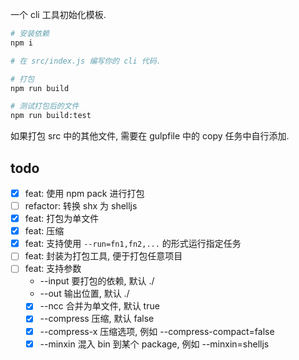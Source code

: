 一个 cli 工具初始化模板.

``` sh
# 安装依赖
npm i

# 在 src/index.js 编写你的 cli 代码.

# 打包
npm run build

# 测试打包后的文件
npm run build:test
```

如果打包 src 中的其他文件, 需要在 gulpfile 中的 copy 任务中自行添加.

## todo
- [x] feat: 使用 npm pack 进行打包
- [ ] refactor: 转换 shx 为 shelljs
- [x] feat: 打包为单文件
- [x] feat: 压缩
- [x] feat: 支持使用 `--run=fn1,fn2,...` 的形式运行指定任务
- [ ] feat: 封装为打包工具, 便于打包任意项目
- [ ] feat: 支持参数
  - --input 要打包的依赖, 默认 ./
  - --out 输出位置, 默认 ./
  - [x] --ncc 合并为单文件, 默认 true
  - [x] --compress 压缩, 默认 false
  - [x] --compress-x 压缩选项, 例如 --compress-compact=false
  - [x] --minxin 混入 bin 到某个 package, 例如 --minxin=shelljs